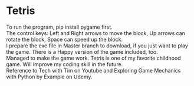 # Tetris
To run the program, pip install pygame first.   
The control keys: Left and Right arrows to move the block, Up arrows can rotate the block, Space can speed up the block.   
I prepare the exe file in Master branch to download, if you just want to play the game. There is a Happy version of the game included, too.   
Managed to make the game work. Tetris is one of my favorite childhood game. Will improve my coding skill in the future.   
Reference to Tech with Tim on Youtube and Exploring Game Mechanics with Python by Example on Udemy.
